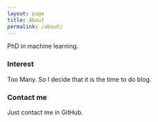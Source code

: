 ```yaml
---
layout: page
title: About
permalink: /about/
---
```


PhD in machine learning.

### Interest

Too Many. So I decide that it is the time to do blog. 

### Contact me

Just contact me in GitHub.
